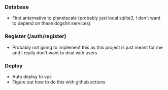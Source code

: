 ### Database
- Find anternative to planetscale (probably just local sqlite3, I don't want to depend on these dogshit services)

### Register (/auth/register)
- Probably not going to implement this as this project is just meant for me and I really don't want to deal with users

### Deploy
- Auto deploy to vps
- Figure out how to do this with github actions
